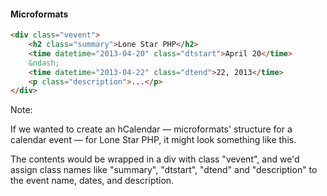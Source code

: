 #### Microformats

```html
<div class="vevent">
	<h2 class="summary">Lone Star PHP</h2>
	<time datetime="2013-04-20" class="dtstart">April 20</time>
	&ndash;
	<time datetime="2013-04-22" class="dtend">22, 2013</time>
	<p class="description">...</p>
</div>
```

Note:

If we wanted to create an hCalendar — microformats' structure for a calendar event — for Lone Star PHP, it might look something like this.

The contents would be wrapped in a div with class "vevent", and we'd assign class names like "summary", "dtstart", "dtend" and "description" to the event name, dates, and description.
